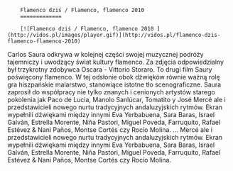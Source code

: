 
        Flamenco dziś / Flamenco, flamenco 2010 
        =============
        
        [![Flamenco dziś / Flamenco, flamenco 2010 ](http://vidos.pl/images/player.gif)](http://vidos.pl/flamenco-dzis-flamenco-flamenco-2010)
        
        
 Carlos Saura odkrywa w kolejnej części swojej muzycznej podróży tajemniczy i uwodzący świat kultury flamenco. Za zdjęcia odpowiedzialny był trzykrotny zdobywca Oscara - Vittorio Storaro. To drugi film Saury poświęcony flamenco. W tej odsłonie obok dźwięków równie ważną rolę gra hiszpańskie malarstwo, stanowiące istotne tło scenograficzne. Saura zaprosił do współpracy nie tylko znanych i cenionych artystów starego pokolenia jak Paco de Lucia, Manolo Sanlúcar, Tomatito y José Mercé ale i przedstawicieli nowego nurtu tradycyjnych andaluzyjskich rytmów. Ekran wypełnili dźwiękami między innymi Eva Yerbabuena, Sara Baras, Israel Galván, Estrella Morente, Niña Pastori, Miguel Poveda, Farruquito, Rafael Estévez & Nani Paños, Montse Cortés czy Rocío Molina.   ... Mercé ale i przedstawicieli nowego nurtu tradycyjnych andaluzyjskich rytmów. Ekran wypełnili dźwiękami między innymi Eva Yerbabuena, Sara Baras, Israel Galván, Estrella Morente, Niña Pastori, Miguel Poveda, Farruquito, Rafael Estévez & Nani Paños, Montse Cortés czy Rocío Molina.
    